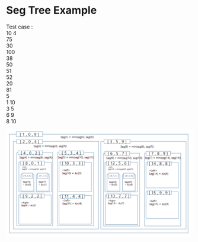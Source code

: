 # Seg Tree Example 
Test case :   
10 4  
75  
30  
100  
38  
50  
51  
52  
20  
81  
5  
1 10  
3 5  
6 9  
8 10  



![](./segTree.PNG)

